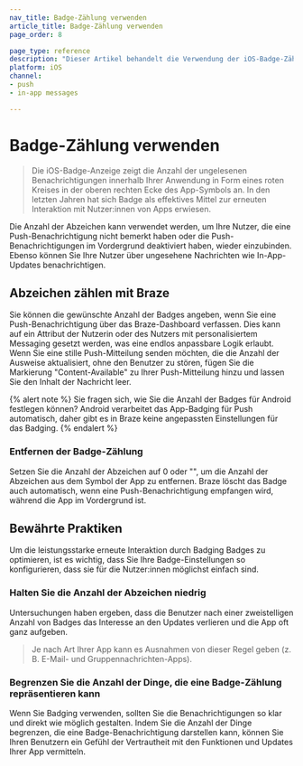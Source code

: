```yaml
---
nav_title: Badge-Zählung verwenden
article_title: Badge-Zählung verwenden
page_order: 8

page_type: reference
description: "Dieser Artikel behandelt die Verwendung der iOS-Badge-Zählung, um Benutzer, die eine Push-Benachrichtigung nicht bemerkt haben oder die Push-Benachrichtigungen im Vordergrund deaktiviert haben, wieder zu aktivieren."
platform: iOS
channel: 
- push
- in-app messages

---
```


# Badge-Zählung verwenden

> Die iOS-Badge-Anzeige zeigt die Anzahl der ungelesenen Benachrichtigungen innerhalb Ihrer Anwendung in Form eines roten Kreises in der oberen rechten Ecke des App-Symbols an. In den letzten Jahren hat sich Badge als effektives Mittel zur erneuten Interaktion mit Nutzer:innen von Apps erwiesen.

Die Anzahl der Abzeichen kann verwendet werden, um Ihre Nutzer, die eine Push-Benachrichtigung nicht bemerkt haben oder die Push-Benachrichtigungen im Vordergrund deaktiviert haben, wieder einzubinden. Ebenso können Sie Ihre Nutzer über ungesehene Nachrichten wie In-App-Updates benachrichtigen.

## Abzeichen zählen mit Braze

Sie können die gewünschte Anzahl der Badges angeben, wenn Sie eine Push-Benachrichtigung über das Braze-Dashboard verfassen. Dies kann auf ein Attribut der Nutzerin oder des Nutzers mit personalisiertem Messaging gesetzt werden, was eine endlos anpassbare Logik erlaubt. Wenn Sie eine stille Push-Mitteilung senden möchten, die die Anzahl der Ausweise aktualisiert, ohne den Benutzer zu stören, fügen Sie die Markierung "Content-Available" zu Ihrer Push-Mitteilung hinzu und lassen Sie den Inhalt der Nachricht leer.

{% alert note %}
Sie fragen sich, wie Sie die Anzahl der Badges für Android festlegen können? Android verarbeitet das App-Badging für Push automatisch, daher gibt es in Braze keine angepassten Einstellungen für das Badging.
{% endalert %}

### Entfernen der Badge-Zählung

Setzen Sie die Anzahl der Abzeichen auf 0 oder "", um die Anzahl der Abzeichen aus dem Symbol der App zu entfernen. Braze löscht das Badge auch automatisch, wenn eine Push-Benachrichtigung empfangen wird, während die App im Vordergrund ist.

## Bewährte Praktiken

Um die leistungsstarke erneute Interaktion durch Badging Badges zu optimieren, ist es wichtig, dass Sie Ihre Badge-Einstellungen so konfigurieren, dass sie für die Nutzer:innen möglichst einfach sind.

### Halten Sie die Anzahl der Abzeichen niedrig
Untersuchungen haben ergeben, dass die Benutzer nach einer zweistelligen Anzahl von Badges das Interesse an den Updates verlieren und die App oft ganz aufgeben.

> Je nach Art Ihrer App kann es Ausnahmen von dieser Regel geben (z. B. E-Mail- und Gruppennachrichten-Apps).

### Begrenzen Sie die Anzahl der Dinge, die eine Badge-Zählung repräsentieren kann
Wenn Sie Badging verwenden, sollten Sie die Benachrichtigungen so klar und direkt wie möglich gestalten. Indem Sie die Anzahl der Dinge begrenzen, die eine Badge-Benachrichtigung darstellen kann, können Sie Ihren Benutzern ein Gefühl der Vertrautheit mit den Funktionen und Updates Ihrer App vermitteln.

